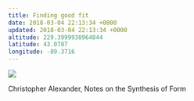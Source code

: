 ```yaml
---
title: Finding good fit
date: 2018-03-04 22:13:34 +0000
updated: 2018-03-04 22:13:34 +0000
altitude: 229.3999938964844
latitude: 43.0787
longitude: -89.3716
---
```

![](Finding%20good%20fit.html.resources/img_20180103_215508.jpg)
Christopher Alexander, Notes on the Synthesis of Form